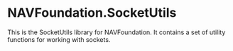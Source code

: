 # NAVFoundation.SocketUtils

This is the SocketUtils library for NAVFoundation. It contains a set of utility functions for working with sockets.
